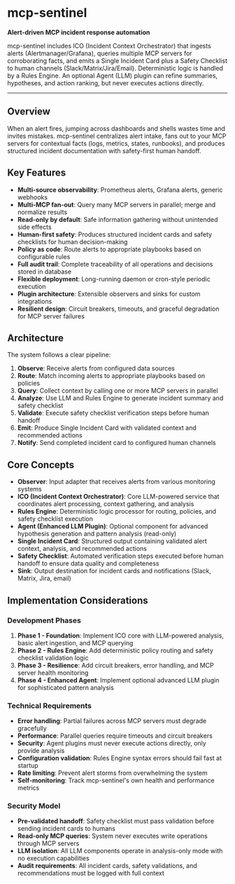 # mcp-sentinel

**Alert-driven MCP incident response automation**

mcp-sentinel includes ICO (Incident Context Orchestrator) that ingests alerts (Alertmanager/Grafana), queries multiple MCP servers for corroborating facts, and emits a Single Incident Card plus a Safety Checklist to human channels (Slack/Matrix/Jira/Email). Deterministic logic is handled by a Rules Engine. An optional Agent (LLM) plugin can refine summaries, hypotheses, and action ranking, but never executes actions directly.

---

## Overview

When an alert fires, jumping across dashboards and shells wastes time and invites mistakes. mcp-sentinel centralizes alert intake, fans out to your MCP servers for contextual facts (logs, metrics, states, runbooks), and produces structured incident documentation with safety-first human handoff.

## Key Features

- **Multi-source observability**: Prometheus alerts, Grafana alerts, generic webhooks
- **Multi-MCP fan-out**: Query many MCP servers in parallel; merge and normalize results
- **Read-only by default**: Safe information gathering without unintended side effects
- **Human-first safety**: Produces structured incident cards and safety checklists for human decision-making
- **Policy as code**: Route alerts to appropriate playbooks based on configurable rules
- **Full audit trail**: Complete traceability of all operations and decisions stored in database
- **Flexible deployment**: Long-running daemon or cron-style periodic execution
- **Plugin architecture**: Extensible observers and sinks for custom integrations
- **Resilient design**: Circuit breakers, timeouts, and graceful degradation for MCP server failures

## Architecture

The system follows a clear pipeline:

1. **Observe**: Receive alerts from configured data sources
2. **Route**: Match incoming alerts to appropriate playbooks based on policies
3. **Query**: Collect context by calling one or more MCP servers in parallel
4. **Analyze**: Use LLM and Rules Engine to generate incident summary and safety checklist
5. **Validate**: Execute safety checklist verification steps before human handoff
6. **Emit**: Produce Single Incident Card with validated context and recommended actions
7. **Notify**: Send completed incident card to configured human channels

## Core Concepts

- **Observer**: Input adapter that receives alerts from various monitoring systems
- **ICO (Incident Context Orchestrator)**: Core LLM-powered service that coordinates alert processing, context gathering, and analysis
- **Rules Engine**: Deterministic logic processor for routing, policies, and safety checklist execution
- **Agent (Enhanced LLM Plugin)**: Optional component for advanced hypothesis generation and pattern analysis (read-only)
- **Single Incident Card**: Structured output containing validated alert context, analysis, and recommended actions
- **Safety Checklist**: Automated verification steps executed before human handoff to ensure data quality and completeness
- **Sink**: Output destination for incident cards and notifications (Slack, Matrix, Jira, email)

## Implementation Considerations

### Development Phases

1. **Phase 1 - Foundation**: Implement ICO core with LLM-powered analysis, basic alert ingestion, and MCP querying
2. **Phase 2 - Rules Engine**: Add deterministic policy routing and safety checklist validation logic
3. **Phase 3 - Resilience**: Add circuit breakers, error handling, and MCP server health monitoring
4. **Phase 4 - Enhanced Agent**: Implement optional advanced LLM plugin for sophisticated pattern analysis

### Technical Requirements

- **Error handling**: Partial failures across MCP servers must degrade gracefully
- **Performance**: Parallel queries require timeouts and circuit breakers
- **Security**: Agent plugins must never execute actions directly, only provide analysis
- **Configuration validation**: Rules Engine syntax errors should fail fast at startup
- **Rate limiting**: Prevent alert storms from overwhelming the system
- **Self-monitoring**: Track mcp-sentinel's own health and performance metrics

### Security Model

- **Pre-validated handoff**: Safety checklist must pass validation before sending incident cards to humans
- **Read-only MCP queries**: System never executes write operations through MCP servers
- **LLM isolation**: All LLM components operate in analysis-only mode with no execution capabilities
- **Audit requirements**: All incident cards, safety validations, and recommendations must be logged with full context
